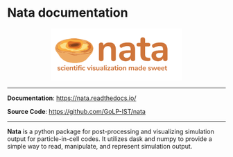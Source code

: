 # Nata documentation

<p align="center">
  <a href="https://github.com/GoLP-IST/nata">
    <img width="300" src="assets/nata-logo.png" alt="Nata">
  </a>
</p>

---

**Documentation**: <a href="https://nata.readthedocs.io/" target="_blank">https://nata.readthedocs.io/</a>

**Source Code**: <a href="https://github.com/GoLP-IST/nata" target="_blank">https://github.com/GoLP-IST/nata</a>

---

**Nata** is a python package for post-processing and visualizing simulation
output for particle-in-cell codes. It utilizes dask and numpy to provide a
simple way to read, manipulate, and represent simulation output.
